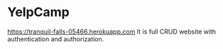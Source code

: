 # YelpCamp
https://tranquil-falls-05466.herokuapp.com
It is full CRUD website with authentication and authorization.
